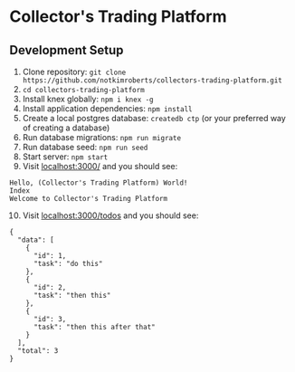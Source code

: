 # Collector's Trading Platform

## Development Setup

1. Clone repository: `git clone https://github.com/notkimroberts/collectors-trading-platform.git`
2. `cd collectors-trading-platform`
3. Install knex globally: `npm i knex -g`
4. Install application dependencies: `npm install`
5. Create a local postgres database: `createdb ctp` (or your preferred way of creating a database)
6. Run database migrations: `npm run migrate`
7. Run database seed: `npm run seed`
8. Start server: `npm start`
9. Visit [localhost:3000/](localhost:3000/) and you should see:

```
Hello, (Collector's Trading Platform) World!
Index
Welcome to Collector's Trading Platform
```

10. Visit [localhost:3000/todos](localhost:3000/todos) and you should see:

```
{
  "data": [
    {
      "id": 1,
      "task": "do this"
    },
    {
      "id": 2,
      "task": "then this"
    },
    {
      "id": 3,
      "task": "then this after that"
    }
  ],
  "total": 3
}
```
